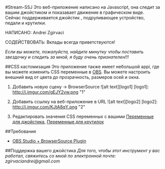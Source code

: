 #Stream-SSJ
Это веб-приложение написано на Javascript, она следит за вашим джойстиком и показавает движение в графическом виде. Сейчас поддерживается джойстик , подруливающее устройство, педали и крутилки.

НАПИСАНО: Andrei Zgirvaci

СОДЕЙСТВОВАТЬ: Вклады всегда приветствуются!

*Если вы можете, пожалуйста, найдите минутку чтобы поставить звездочку и следить за мной, я буду очень признателен!!!*

##CSS кастомизация
Это приложение также имеет небольшой appi, где вы можете изменить CSS переменные в [OBS](https://obsproject.com/). Вы можете настроить внешний вид от цвета до прозрачность, размеров осей и окна.

  1. Добавить новую сцену -> BrowserSource
![alt text][logo1]
[logo1]: http://i.imgur.com/gEJY2vw.png "1"
  
  2. Добавить ссылку на веб-приложение в URL
![alt text][logo2]
[logo2]: http://i.imgur.com/KJtA8qY.png "2"

  3. Редактировать значения CSS переменных с вашими [Переменные для джойстика](https://github.com/MD3XTER/Stream-SSJ/blob/master/doc/doc_joystick.pdf), [Переменные для крутилок](https://github.com/MD3XTER/Stream-SSJ/blob/master/doc/doc_Rotary.pdf)

##Требования
  * [OBS Studio + BrowserSource Plugin](https://github.com/jp9000/obs-studio/releases/download/0.15.4/OBS-Studio-0.15.4-With-Browser-Installer.exe)

##Поддержка вашего джойстика
_Для того, чтобы этот инструмент у вас работал, свяжитесь со мной по электронной почте: zgirvaciandrei@gmail.com_
